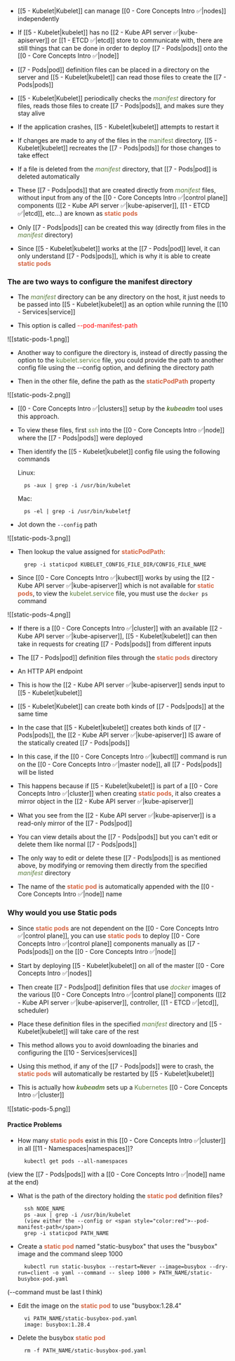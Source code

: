 - [[5 - Kubelet|Kubelet]] can manage [[0 - Core Concepts Intro ✅|nodes]] independently

- If [[5 - Kubelet|kubelet]] has no [[2 - Kube API server ✅|kube-apiserver]] or [[1 - ETCD ✅|etcd]] store to communicate with, there are still things that can be done in order to deploy [[7 - Pods|pods]] onto the [[0 - Core Concepts Intro ✅|node]]

- [[7 - Pods|pod]] definition files can be placed in a directory on the server and [[5 - Kubelet|kubelet]] can read those files to create the [[7 - Pods|pods]]

- [[5 - Kubelet|Kubelet]] periodically checks the <i><span style="color:#5c7e3e">manifest</span></i> directory for files, reads those files to create [[7 - Pods|pods]], and makes sure they stay alive

- If the application crashes, [[5 - Kubelet|kubelet]] attempts to restart it

- If changes are made to any of the files in the <span style="color:#5c7e3e">manifest</span> directory, [[5 - Kubelet|kubelet]] recreates the [[7 - Pods|pods]] for those changes to take effect

- If a file is deleted from the <i><span style="color:#5c7e3e">manifest</span></i> directory, that [[7 - Pods|pod]] is deleted automatically

- These [[7 - Pods|pods]] that are created directly from <i><span style="color:#5c7e3e">manifest</span></i> files, without input from any of the [[0 - Core Concepts Intro ✅|control plane]] components ([[2 - Kube API server ✅|kube-apiserver]], [[1 - ETCD ✅|etcd]], etc…) are known as <b><span style="color:#d46644">static pods</span></b>

- Only [[7 - Pods|pods]] can be created this way (directly from files in the <i><span style="color:#5c7e3e">manifest</span></i> directory)

- Since [[5 - Kubelet|kubelet]] works at the [[7 - Pods|pod]] level, it can only understand [[7 - Pods|pods]], which is why it is able to create <b><span style="color:#d46644">static pods</span></b>

### The are two ways to configure the manifest directory

- The <i><span style="color:#5c7e3e">manifest</span></i> directory can be any directory on the host, it just needs to be passed into [[5 - Kubelet|kubelet]] as an option while running the [[10 - Services|service]]

- This option is called <span style="color:red">--pod-manifest-path</span>

![[static-pods-1.png]]

- Another way to configure the directory is, instead of directly passing the option to the <span style="color:#5c7e3e">kubelet.service</span> file, you could provide the path to another config file using the --config option, and defining the directory path

- Then in the other file, define the path as the <b><span style="color:#d46644">staticPodPath</span></b> property

![[static-pods-2.png]]

- [[0 - Core Concepts Intro ✅|clusters]] setup by the <b><i><span style="color:#5c7e3e">kubeadm</span></i></b> tool uses this approach.

- To view these files, first <i><span style="color:#5c7e3e">ssh</span></i> into the [[0 - Core Concepts Intro ✅|node]] where the [[7 - Pods|pods]] were deployed

- Then identify the [[5 - Kubelet|kubelet]] config file using the following commands

	Linux:

		ps -aux | grep -i /usr/bin/kubelet

	Mac:

		ps -el | grep -i /usr/bin/kubeletƒ

- Jot down the `--config` path

![[static-pods-3.png]]

- Then lookup the value assigned for <b><span style="color:#d46644">staticPodPath</span></b>:

		grep -i staticpod KUBELET_CONFIG_FILE_DIR/CONFIG_FILE_NAME

- Since [[0 - Core Concepts Intro ✅|kubectl]] works by using the [[2 - Kube API server ✅|kube-apiserver]] which is not available for <b><span style="color:#d46644">static pods</span></b>, to view the <span style="color:#5c7e3e">kubelet.service</span> file, you must use the `docker ps` command

![[static-pods-4.png]]

- If there is a [[0 - Core Concepts Intro ✅|cluster]] with an available [[2 - Kube API server ✅|kube-apiserver]], [[5 - Kubelet|kubelet]] can then take in requests for creating [[7 - Pods|pods]] from different inputs

- The [[7 - Pods|pod]] definition files through the <b><span style="color:#d46644">static pods</span></b> directory
- An HTTP API endpoint

- This is how the [[2 - Kube API server ✅|kube-apiserver]] sends input to [[5 - Kubelet|kubelet]]

- [[5 - Kubelet|Kubelet]] can create both kinds of [[7 - Pods|pods]] at the same time

- In the case that [[5 - Kubelet|kubelet]] creates both kinds of [[7 - Pods|pods]], the [[2 - Kube API server ✅|kube-apiserver]] IS aware of the statically created [[7 - Pods|pods]]

- In this case, if the [[0 - Core Concepts Intro ✅|kubectl]] command is run on the [[0 - Core Concepts Intro ✅|master node]], all [[7 - Pods|pods]] will be listed

- This happens because if [[5 - Kubelet|kubelet]] is part of a [[0 - Core Concepts Intro ✅|cluster]] when creating <b><span style="color:#d46644">static pods</span></b>, it also creates a mirror object in the [[2 - Kube API server ✅|kube-apiserver]]

- What you see from the [[2 - Kube API server ✅|kube-apiserver]] is a read-only mirror of the [[7 - Pods|pod]]

- You can view details about the [[7 - Pods|pods]] but you can't edit or delete them like normal [[7 - Pods|pods]]
- The only way to edit or delete these [[7 - Pods|pods]] is as mentioned above, by modifying or removing them directly from the specified <i><span style="color:#5c7e3e">manifest</span></i> directory

- The name of the <b><span style="color:#d46644">static pod</span></b> is automatically appended with the [[0 - Core Concepts Intro ✅|node]] name

### Why would you use Static pods

- Since <b><span style="color:#d46644">static pods</span></b> are not dependent on the [[0 - Core Concepts Intro ✅|control plane]], you can use <b><span style="color:#d46644">static pods</span></b> to deploy [[0 - Core Concepts Intro ✅|control plane]] components manually as [[7 - Pods|pods]] on the [[0 - Core Concepts Intro ✅|node]]

- Start by deploying [[5 - Kubelet|kubelet]] on all of the master [[0 - Core Concepts Intro ✅|nodes]] 
- Then create [[7 - Pods|pod]] definition files that use <i><span style="color:#5c7e3e">docker</span></i> images of the various [[0 - Core Concepts Intro ✅|control plane]] components ([[2 - Kube API server ✅|kube-apiserver]], controller, [[1 - ETCD ✅|etcd]], scheduler)
- Place these definition files in the specified <i><span style="color:#5c7e3e">manifest</span></i> directory and [[5 - Kubelet|kubelet]] will take care of the rest

- This method allows you to avoid downloading the binaries and configuring the [[10 - Services|services]]

- Using this method, if any of the [[7 - Pods|pods]] were to crash, the <b><span style="color:#d46644">static pods</span></b> will automatically be restarted by [[5 - Kubelet|kubelet]]

- This is actually how <b><i><span style="color:#5c7e3e">kubeadm</span></i></b> sets up a <span style="color:#5c7e3e">Kubernetes</span> [[0 - Core Concepts Intro ✅|cluster]]

![[static-pods-5.png]]

#### Practice Problems

- How many <b><span style="color:#d46644">static pods</span></b> exist in this [[0 - Core Concepts Intro ✅|cluster]] in all [[11 - Namespaces|namespaces]]?

		kubectl get pods --all-namespaces

(view the [[7 - Pods|pods]] with a [[0 - Core Concepts Intro ✅|node]] name at the end)

- What is the path of the directory holding the <b><span style="color:#d46644">static pod</span></b> definition files?

		ssh NODE_NAME
		ps -aux | grep -i /usr/bin/kubelet
		(view either the --config or <span style="color:red">--pod-manifest-path</span>)
		grep -i staticpod PATH_NAME

- Create a <b><span style="color:#d46644">static pod</span></b> named "static-busybox" that uses the "busybox" image and the command sleep 1000

		kubectl run static-busybox --restart=Never --image=busybox --dry-run=client -o yaml --command -- sleep 1000 > PATH_NAME/static-busybox-pod.yaml

(--command must be last I think)

- Edit the image on the <b><span style="color:#d46644">static pod</span></b> to use "busybox:1.28.4"

		vi PATH_NAME/static-busybox-pod.yaml
		image: busybox:1.28.4

- Delete the busybox <b><span style="color:#d46644">static pod</span></b>

		rm -f PATH_NAME/static-busybox-pod.yaml